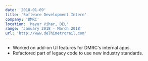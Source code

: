 ```yaml
---
date: '2018-01-09'
title: 'Software Development Intern'
company: 'DMRC'
location: 'Mayur Vihar, DEL'
range: 'January 2018 - March 2018'
url: 'http://www.delhimetrorail.com'
---
```


- Worked on add-on UI features for DMRC's internal apps.
- Refactored part of legacy code to use new industry standards.
